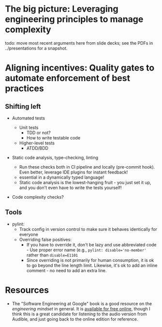 # The big picture: Leveraging engineering principles to manage complexity

todo: move most recent arguments here from slide decks; see the PDFs in ../presentations for a snapshot.

# Aligning incentives: Quality gates to automate enforcement of best practices

## Shifting left

- Automated tests
  - Unit tests
    - TDD or not?
    - How to write testable code
  - Higher-level tests
    - ATDD/BDD

- Static code analysis, type-checking, linting
  - Run these checks both in CI pipeline and locally (pre-commit hook). Even better, leverage
    IDE plugins for instant feedback!
  - essential in a dynamically typed language!
  - Static code analysis is the lowest-hanging fruit - you just set it up, and you don't even
    have to write the tests yourself!

- Code complexity checks?

## Tools

- pylint:
  - Track config in version control to make sure it behaves identically for everyone
  - Overriding false positives:
    - If you have to override it, don't be lazy and use abbreviated code - Use proper error name
      (e.g., `pylint: disable='no-member'` rather than `disable=E1101`
    - Since overriding is not primarily for human consumption, it is ok to go beyond the line
      length limit. Likewise, it's ok to add an inline comment - no need to add an extra line.

# Resources

- The "Software Engineering at Google" book is a good resource on the *engineering mindset* in general. It is [available for free online](https://abseil.io/resources/swe-book/html/toc.html), though I think this is a great candidate for listening to the audio version from Audible, and just going back to the online edition for reference.
